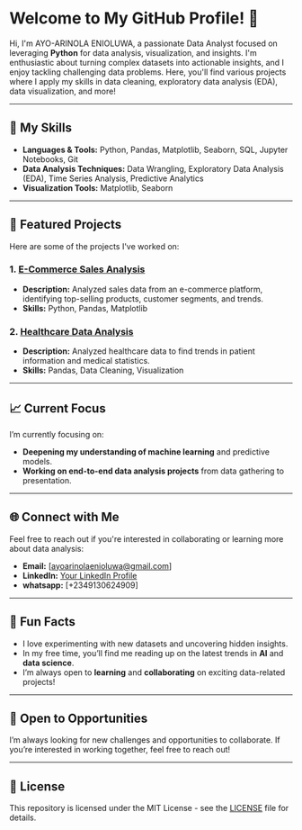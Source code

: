 # Welcome to My GitHub Profile! 👋

Hi, I'm AYO-ARINOLA ENIOLUWA, a passionate Data Analyst focused on leveraging **Python** for data analysis, visualization, and insights. I'm enthusiastic about turning complex datasets into actionable insights, and I enjoy tackling challenging data problems. Here, you'll find various projects where I apply my skills in data cleaning, exploratory data analysis (EDA), data visualization, and more!

---

## 🔧 My Skills

- **Languages & Tools:** Python, Pandas, Matplotlib, Seaborn, SQL, Jupyter Notebooks, Git
- **Data Analysis Techniques:** Data Wrangling, Exploratory Data Analysis (EDA), Time Series Analysis, Predictive Analytics
- **Visualization Tools:** Matplotlib, Seaborn

---

## 📂 Featured Projects

Here are some of the projects I've worked on:

### 1. [E-Commerce Sales Analysis](https://github.com/semigod-dot-com/MY-PROJECTS/blob/main/Ecommerce.ipynb)  
   - **Description:** Analyzed sales data from an e-commerce platform, identifying top-selling products, customer segments, and trends.
   - **Skills:** Python, Pandas, Matplotlib

### 2. [Healthcare Data Analysis](#)  
   - **Description:** Analyzed healthcare data to find trends in patient information and medical statistics.
   - **Skills:** Pandas, Data Cleaning, Visualization

---

## 📈 Current Focus

I’m currently focusing on:
- **Deepening my understanding of machine learning** and predictive models.
- **Working on end-to-end data analysis projects** from data gathering to presentation.

---

## 🌐 Connect with Me

Feel free to reach out if you're interested in collaborating or learning more about data analysis:

- **Email:** [ayoarinolaenioluwa@gmail.com]
- **LinkedIn:** [Your LinkedIn Profile](https://www.linkedin.com/in/your-profile/)
- **whatsapp:** [+2349130624909]

---

## 🎯 Fun Facts

- I love experimenting with new datasets and uncovering hidden insights.
- In my free time, you’ll find me reading up on the latest trends in **AI** and **data science**.
- I’m always open to **learning** and **collaborating** on exciting data-related projects!

---

## 🚀 Open to Opportunities

I’m always looking for new challenges and opportunities to collaborate. If you’re interested in working together, feel free to reach out!

---

## 📝 License

This repository is licensed under the MIT License - see the [LICENSE](LICENSE) file for details.
